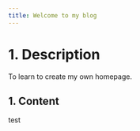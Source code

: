 ```yaml
---
title: Welcome to my blog
---
```


# 1. Description
To learn to create my own homepage.

## 1. Content
test

